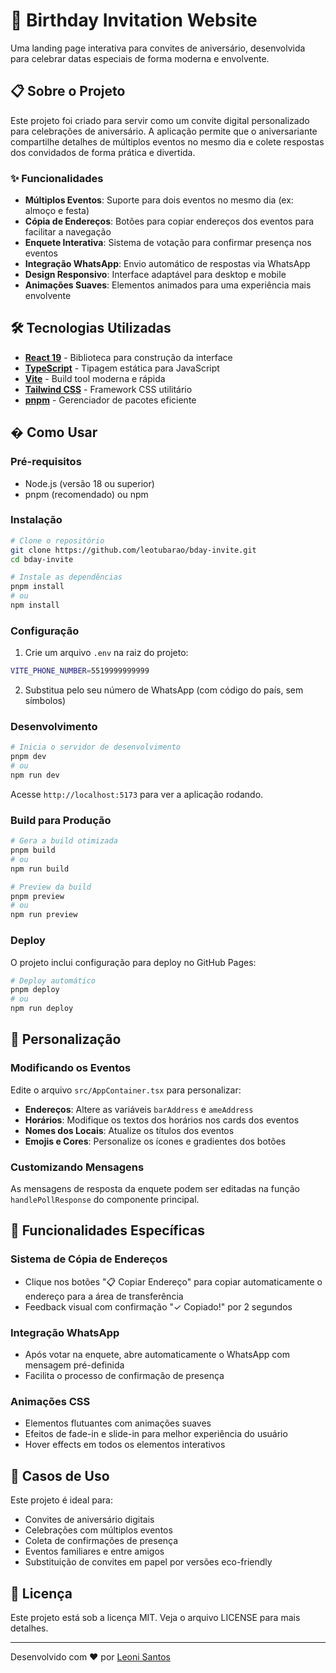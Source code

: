 # 🎉 Birthday Invitation Website

Uma landing page interativa para convites de aniversário, desenvolvida para celebrar datas especiais de forma moderna e envolvente.

## 📋 Sobre o Projeto

Este projeto foi criado para servir como um convite digital personalizado para celebrações de aniversário. A aplicação permite que o aniversariante compartilhe detalhes de múltiplos eventos no mesmo dia e colete respostas dos convidados de forma prática e divertida.

### ✨ Funcionalidades

- **Múltiplos Eventos**: Suporte para dois eventos no mesmo dia (ex: almoço e festa)
- **Cópia de Endereços**: Botões para copiar endereços dos eventos para facilitar a navegação
- **Enquete Interativa**: Sistema de votação para confirmar presença nos eventos
- **Integração WhatsApp**: Envio automático de respostas via WhatsApp
- **Design Responsivo**: Interface adaptável para desktop e mobile
- **Animações Suaves**: Elementos animados para uma experiência mais envolvente

## 🛠️ Tecnologias Utilizadas

- **[React 19](https://react.dev/)** - Biblioteca para construção da interface
- **[TypeScript](https://www.typescriptlang.org/)** - Tipagem estática para JavaScript
- **[Vite](https://vitejs.dev/)** - Build tool moderna e rápida
- **[Tailwind CSS](https://tailwindcss.com/)** - Framework CSS utilitário
- **[pnpm](https://pnpm.io/)** - Gerenciador de pacotes eficiente

## � Como Usar

### Pré-requisitos

- Node.js (versão 18 ou superior)
- pnpm (recomendado) ou npm

### Instalação

```bash
# Clone o repositório
git clone https://github.com/leotubarao/bday-invite.git
cd bday-invite

# Instale as dependências
pnpm install
# ou
npm install
```

### Configuração

1. Crie um arquivo `.env` na raiz do projeto:

```bash
VITE_PHONE_NUMBER=5519999999999
```

2. Substitua pelo seu número de WhatsApp (com código do país, sem símbolos)

### Desenvolvimento

```bash
# Inicia o servidor de desenvolvimento
pnpm dev
# ou
npm run dev
```

Acesse `http://localhost:5173` para ver a aplicação rodando.

### Build para Produção

```bash
# Gera a build otimizada
pnpm build
# ou
npm run build

# Preview da build
pnpm preview
# ou
npm run preview
```

### Deploy

O projeto inclui configuração para deploy no GitHub Pages:

```bash
# Deploy automático
pnpm deploy
# ou
npm run deploy
```

## 🎨 Personalização

### Modificando os Eventos

Edite o arquivo `src/AppContainer.tsx` para personalizar:

- **Endereços**: Altere as variáveis `barAddress` e `ameAddress`
- **Horários**: Modifique os textos dos horários nos cards dos eventos
- **Nomes dos Locais**: Atualize os títulos dos eventos
- **Emojis e Cores**: Personalize os ícones e gradientes dos botões

### Customizando Mensagens

As mensagens de resposta da enquete podem ser editadas na função `handlePollResponse` do componente principal.

## 📱 Funcionalidades Específicas

### Sistema de Cópia de Endereços

- Clique nos botões "📋 Copiar Endereço" para copiar automaticamente o endereço para a área de transferência
- Feedback visual com confirmação "✓ Copiado!" por 2 segundos

### Integração WhatsApp

- Após votar na enquete, abre automaticamente o WhatsApp com mensagem pré-definida
- Facilita o processo de confirmação de presença

### Animações CSS

- Elementos flutuantes com animações suaves
- Efeitos de fade-in e slide-in para melhor experiência do usuário
- Hover effects em todos os elementos interativos

## 🎯 Casos de Uso

Este projeto é ideal para:

- Convites de aniversário digitais
- Celebrações com múltiplos eventos
- Coleta de confirmações de presença
- Eventos familiares e entre amigos
- Substituição de convites em papel por versões eco-friendly

## 📄 Licença

Este projeto está sob a licença MIT. Veja o arquivo LICENSE para mais detalhes.

---

Desenvolvido com ❤️ por [Leoni Santos](https://ltco.com.br)
